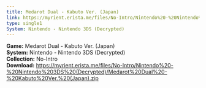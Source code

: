 ```yaml
---
title: Medarot Dual - Kabuto Ver. (Japan)
link: https://myrient.erista.me/files/No-Intro/Nintendo%20-%20Nintendo%203DS%20(Decrypted)/Medarot%20Dual%20-%20Kabuto%20Ver.%20(Japan).zip
type: single1
System: Nintendo - Nintendo 3DS (Decrypted)
---
```

<b>Game:</b> Medarot Dual - Kabuto Ver. (Japan)<br>
<b>System:</b> Nintendo - Nintendo 3DS (Decrypted)<br>
<b>Collection:</b> No-Intro<br>
<b>Download:</b> https://myrient.erista.me/files/No-Intro/Nintendo%20-%20Nintendo%203DS%20(Decrypted)/Medarot%20Dual%20-%20Kabuto%20Ver.%20(Japan).zip